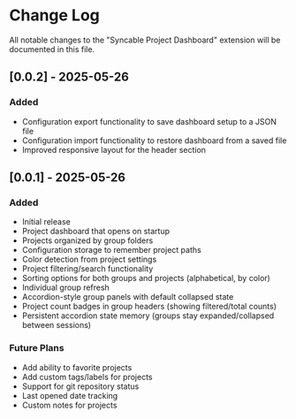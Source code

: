 # Change Log

All notable changes to the "Syncable Project Dashboard" extension will be documented in this file.

## [0.0.2] - 2025-05-26

### Added

- Configuration export functionality to save dashboard setup to a JSON file
- Configuration import functionality to restore dashboard from a saved file
- Improved responsive layout for the header section

## [0.0.1] - 2025-05-26

### Added

- Initial release
- Project dashboard that opens on startup
- Projects organized by group folders
- Configuration storage to remember project paths
- Color detection from project settings
- Project filtering/search functionality
- Sorting options for both groups and projects (alphabetical, by color)
- Individual group refresh
- Accordion-style group panels with default collapsed state
- Project count badges in group headers (showing filtered/total counts)
- Persistent accordion state memory (groups stay expanded/collapsed between sessions)

### Future Plans

- Add ability to favorite projects
- Add custom tags/labels for projects
- Support for git repository status
- Last opened date tracking
- Custom notes for projects